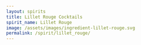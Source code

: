 ```yaml
---
layout: spirits
title: Lillet Rouge Cocktails
spirit_name: Lillet Rouge
image: /assets/images/ingredient-lillet-rouge.svg
permalink: /spirit/lillet_rouge/
---
```


